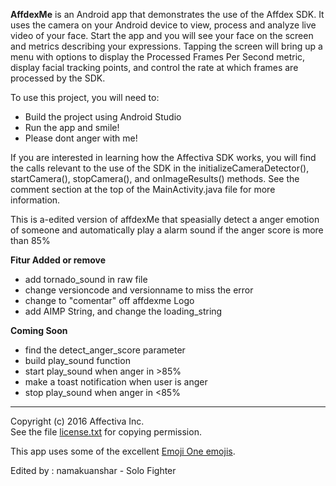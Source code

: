 **AffdexMe** is an Android app that demonstrates the use of the Affdex SDK.  It uses the camera on your Android device to view, process and analyze live video of your face. Start the app and you will see your face on the screen and metrics describing your expressions. Tapping the screen will bring up a menu with options to display the Processed Frames Per Second metric, display facial tracking points, and control the rate at which frames are processed by the SDK.

To use this project, you will need to:
- Build the project using Android Studio
- Run the app and smile!
- Please dont anger with me!

If you are interested in learning how the Affectiva SDK works, you will find the calls relevant to the use of the SDK in the initializeCameraDetector(), startCamera(), stopCamera(), and onImageResults() methods.  See the comment section at the top of the MainActivity.java file for more information.

This is a-edited version of affdexMe that speasially detect a anger emotion of someone and automatically play a alarm sound if the anger score is more than 85%

**Fitur Added or remove**
+ add tornado_sound in raw file
+ change versioncode and versionname to miss the error
+ change to "comentar" off affdexme Logo
+ add AIMP String, and change the loading_string 

**Coming Soon**
+ find the detect_anger_score parameter
+ build play_sound function
+ start play_sound when anger in >85%
+ make a toast notification when user is anger
+ stop play_sound when anger in <85%

***
Copyright (c) 2016 Affectiva Inc. <br> See the file [license.txt](license.txt) for copying permission.

This app uses some of the excellent [Emoji One emojis](http://emojione.com).

Edited by : namakuanshar - Solo Fighter

